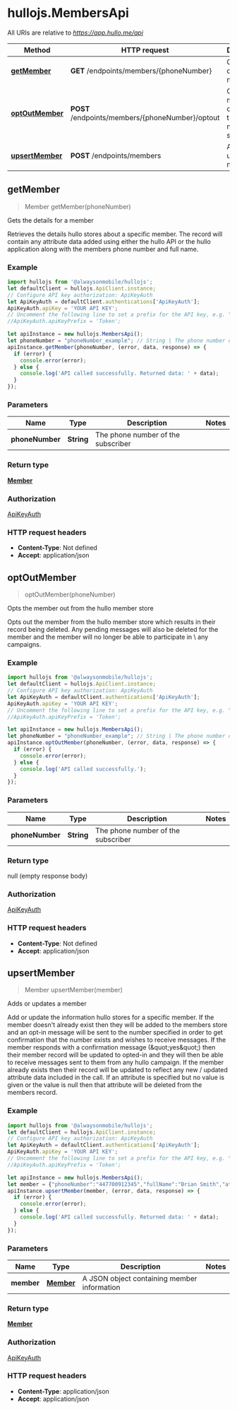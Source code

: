 # hullojs.MembersApi

All URIs are relative to *https://app.hullo.me/api*

Method | HTTP request | Description
------------- | ------------- | -------------
[**getMember**](MembersApi.md#getMember) | **GET** /endpoints/members/{phoneNumber} | Gets the details for a member
[**optOutMember**](MembersApi.md#optOutMember) | **POST** /endpoints/members/{phoneNumber}/optout | Opts the member out from the hullo member store
[**upsertMember**](MembersApi.md#upsertMember) | **POST** /endpoints/members | Adds or updates a member



## getMember

> Member getMember(phoneNumber)

Gets the details for a member

Retrieves the details hullo stores about a specific member. The record will contain any attribute data added  using either the hullo API or the hullo application along with the members phone number and full name. 

### Example

```javascript
import hullojs from '@alwaysonmobile/hullojs';
let defaultClient = hullojs.ApiClient.instance;
// Configure API key authorization: ApiKeyAuth
let ApiKeyAuth = defaultClient.authentications['ApiKeyAuth'];
ApiKeyAuth.apiKey = 'YOUR API KEY';
// Uncomment the following line to set a prefix for the API key, e.g. "Token" (defaults to null)
//ApiKeyAuth.apiKeyPrefix = 'Token';

let apiInstance = new hullojs.MembersApi();
let phoneNumber = "phoneNumber_example"; // String | The phone number of the subscriber
apiInstance.getMember(phoneNumber, (error, data, response) => {
  if (error) {
    console.error(error);
  } else {
    console.log('API called successfully. Returned data: ' + data);
  }
});
```

### Parameters


Name | Type | Description  | Notes
------------- | ------------- | ------------- | -------------
 **phoneNumber** | **String**| The phone number of the subscriber | 

### Return type

[**Member**](Member.md)

### Authorization

[ApiKeyAuth](../README.md#ApiKeyAuth)

### HTTP request headers

- **Content-Type**: Not defined
- **Accept**: application/json


## optOutMember

> optOutMember(phoneNumber)

Opts the member out from the hullo member store

Opts out the member from the hullo member store which results in their record being deleted. Any pending  messages will also be deleted for the member and the member will no longer be able to participate in \\ any  campaigns. 

### Example

```javascript
import hullojs from '@alwaysonmobile/hullojs';
let defaultClient = hullojs.ApiClient.instance;
// Configure API key authorization: ApiKeyAuth
let ApiKeyAuth = defaultClient.authentications['ApiKeyAuth'];
ApiKeyAuth.apiKey = 'YOUR API KEY';
// Uncomment the following line to set a prefix for the API key, e.g. "Token" (defaults to null)
//ApiKeyAuth.apiKeyPrefix = 'Token';

let apiInstance = new hullojs.MembersApi();
let phoneNumber = "phoneNumber_example"; // String | The phone number of the subscriber
apiInstance.optOutMember(phoneNumber, (error, data, response) => {
  if (error) {
    console.error(error);
  } else {
    console.log('API called successfully.');
  }
});
```

### Parameters


Name | Type | Description  | Notes
------------- | ------------- | ------------- | -------------
 **phoneNumber** | **String**| The phone number of the subscriber | 

### Return type

null (empty response body)

### Authorization

[ApiKeyAuth](../README.md#ApiKeyAuth)

### HTTP request headers

- **Content-Type**: Not defined
- **Accept**: application/json


## upsertMember

> Member upsertMember(member)

Adds or updates a member

Add or update the information hullo stores for a specific member. If the member doesn&#39;t already exist then    they will be added to the members store and an opt-in message will be sent to the number specified in order   to get confirmation that the number exists and wishes to receive messages. If the member responds with a   confirmation message (\&quot;yes\&quot;) then their member record will be updated to opted-in and they will then be able   to receive messages sent to them from any hullo campaign. If the member already exists then their record will  be updated to reflect any new / updated attribute data included in the call. If an attribute is specified but   no value is given or the value is null then that attribute will be deleted from the members record. 

### Example

```javascript
import hullojs from '@alwaysonmobile/hullojs';
let defaultClient = hullojs.ApiClient.instance;
// Configure API key authorization: ApiKeyAuth
let ApiKeyAuth = defaultClient.authentications['ApiKeyAuth'];
ApiKeyAuth.apiKey = 'YOUR API KEY';
// Uncomment the following line to set a prefix for the API key, e.g. "Token" (defaults to null)
//ApiKeyAuth.apiKeyPrefix = 'Token';

let apiInstance = new hullojs.MembersApi();
let member = {"phoneNumber":"447700912345","fullName":"Brian Smith","attributes":{"Location":["London"],"Clinic Attended":["Chelsea"]}}; // Member | A JSON object containing member information
apiInstance.upsertMember(member, (error, data, response) => {
  if (error) {
    console.error(error);
  } else {
    console.log('API called successfully. Returned data: ' + data);
  }
});
```

### Parameters


Name | Type | Description  | Notes
------------- | ------------- | ------------- | -------------
 **member** | [**Member**](Member.md)| A JSON object containing member information | 

### Return type

[**Member**](Member.md)

### Authorization

[ApiKeyAuth](../README.md#ApiKeyAuth)

### HTTP request headers

- **Content-Type**: application/json
- **Accept**: application/json

